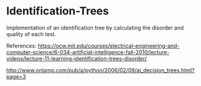 # Identification-Trees
Implementation of an identification tree by calculating the disorder and quality of each test.

References:
https://ocw.mit.edu/courses/electrical-engineering-and-computer-science/6-034-artificial-intelligence-fall-2010/lecture-videos/lecture-11-learning-identification-trees-disorder/

http://www.onlamp.com/pub/a/python/2006/02/09/ai_decision_trees.html?page=3
